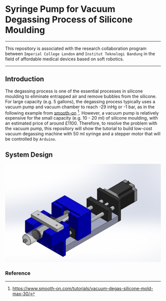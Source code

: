 # Syringe Pump for Vacuum Degassing Process of Silicone Moulding
***
This repository is associated with the research collaboration program between `Imperial College London` and `Institut Teknologi Bandung` in the field of affordable medical devices based on soft robotics.
***
## Introduction

The degassing process is one of the essential processes in silicone moulding to eliminate entrapped air and remove bubbles from the silicone. 
For large capacity (e.g. 5 gallons), the degassing process typically uses a vacuum pump and vacuum chamber to reach -29 inHg or -1 bar, 
as in the following example from [smooth-on](https://www.smooth-on.com/tutorials/vacuum-degas-silicone-mold-max-30/) [^1]. 
However, a vacuum pump is relatively expensive for the small capacity (e.g. 10 - 20 ml) of silicone moulding, with an estimated price of around £1100. 
Therefore, to resolve the problem with the vacuum pump, this repository will show the tutorial to build low-cost vacuum degassing machine with 50 ml syringe and a stepper motor that will be controlled by `Arduino`.

## System Design
<p align="center">
<img
  src="https://github.com/tutla53/syringe-pump-arduino/blob/master/img/design-concept.jpg"
  alt="syringe pump"
  title="Syringe Pump Design"
  style="display: inline-block; margin: 0 auto; width: 600px">
</p>



### Reference
[^1]: https://www.smooth-on.com/tutorials/vacuum-degas-silicone-mold-max-30/
